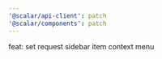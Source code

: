 ```yaml
---
'@scalar/api-client': patch
'@scalar/components': patch
---
```


feat: set request sidebar item context menu

